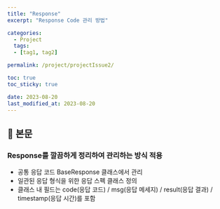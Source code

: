 ```yaml
---
title: "Response"
excerpt: "Response Code 관리 방법"

categories:
  - Project
  tags:
  - [tag1, tag2]

permalink: /project/projectIssue2/

toc: true
toc_sticky: true

date: 2023-08-20
last_modified_at: 2023-08-20
---
```


## 🔎 본문

### Response를 깔끔하게 정리하여 관리하는 방식 적용
- 공통 응답 코드 BaseResponse 클래스에서 관리
- 일관된 응답 형식을 위한 응답 스펙 클래스 정의
- 클래스 내 필드는 code(응답 코드) / msg(응답 메세지) / result(응답 결과) / timestamp(응답 시간)를 포함
